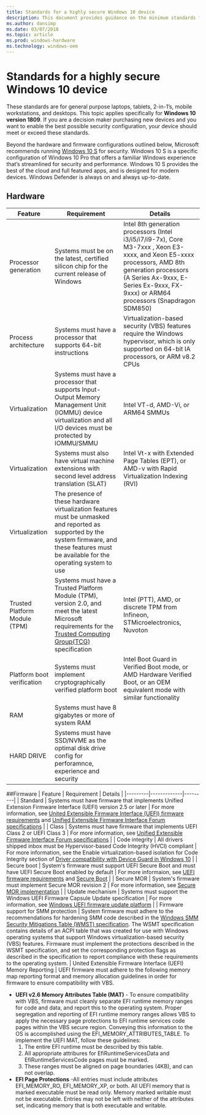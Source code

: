 ```yaml
---
title: Standards for a highly secure Windows 10 device
description: This document provides guidance on the minimum standards for purchasing highly secure systems for Windows 10. 
ms.author: dansimp
ms.date: 03/07/2018
ms.topic: article
ms.prod: windows-hardware
ms.technology: windows-oem
---
```

# Standards for a highly secure Windows 10 device
These standards are for general purpose laptops, tablets, 2-in-1’s, mobile workstations, and desktops. This topic applies specifically for **Windows 10 version 1809**. If you are a decision maker purchasing new devices and you want to enable the best possible security configuration, your device should meet or exceed these standards.

Beyond the hardware and firmware configurations outlined below, Microsoft recommends running [Windows 10 S](https://docs.microsoft.com/en-us/windows-hardware/design/device-experiences/oem-10s-security) for security. Windows 10 S is a specific configuration of Windows 10 Pro that offers a familiar Windows experience that’s streamlined for security and performance. Windows 10 S provides the best of the cloud and full featured apps, and is designed for modern devices. Windows Defender is always on and always up-to-date.

## Hardware
| Feature | Requirement | Details |
|---------|------------|----------|
| Processor generation | Systems must be on the latest, certified silicon chip for the current release of Windows | Intel 8th generation processors (Intel i3/i5/i7/i9-7x), Core M3-7xxx , Xeon E3-xxxx, and Xeon E5-xxxx processors, AMD 8th generation processors (A Series Ax-9xxx, E-Series Ex-9xxx, FX-9xxx) or ARM64 processors (Snapdragon SDM850)|
| Process architecture | Systems must have a processor that supports 64-bit instructions | Virtualization-based security (VBS) features require the Windows hypervisor, which is only supported on 64-bit IA processors, or ARM v8.2 CPUs |
| Virtualization | Systems must have a processor that supports Input-Output Memory Management Unit (IOMMU) device virtualization and all I/O devices must be protected by IOMMU/SMMU | Intel VT-d, AMD-Vi, or ARM64 SMMUs |
| Virtualization | Systems must also have virtual machine extensions with second level address translation (SLAT) | Intel Vt-x with Extended Page Tables (EPT), or AMD-v with Rapid Virtualization Indexing (RVI) |
| Virtualization | The presence of these hardware virtualization features must be unmasked and reported as supported by the system firmware, and these features must be available for the operating system to use ||
| Trusted Platform Module (TPM) | Systems must have a Trusted Platform Module (TPM), version 2.0, and meet the latest Microsoft requirements for the [Trusted Computing Group(TCG)](https://trustedcomputinggroup.org/) specification  | Intel (PTT), AMD, or discrete TPM from Infineon, STMicroelectronics, Nuvoton |
| Platform boot verification | Systems must implement cryptographically verified platform boot | Intel Boot Guard in Verified Boot mode, or AMD Hardware Verified Boot, or an OEM equivalent mode with similar functionality |
| RAM | Systems must have 8 gigabytes or more of system RAM |   |
| HARD DRIVE | Systems must have SSD/NVME as the optimal disk drive config for perforamnce, experience and security  |   |
##Firmware
| Feature | Requirement | Details |
|---------|-------------|---------|
| Standard | Systems must have firmware that implements Unified Extension Firmware Interface (UEFI) version 2.5 or later | For more information, see [United Extensible Firmware Interface (UEFI) firmware requirements](OEM-UEFI.md) and [Unified Extensible Firmware Interface Forum specifications](http://uefi.org/specifications) |
| Class | Systems must have firmware that implements UEFI Class 2 or UEFI Class 3 | For more information, see [Unified Extensible Firmware Interface Forum specifications](http://uefi.org/specifications) |
| Code integrity | All drivers shipped inbox must be Hypervisor-based Code Integrity (HVCI) compliant | For more information, see the Enable virtualization-based isolation for Code Integrity section of [Driver compatibility with Device Guard in Windows 10](https://blogs.msdn.microsoft.com/windows_hardware_certification/2015/05/22/driver-compatibility-with-device-guard-in-windows-10/) |
| Secure boot | System's firmware must support UEFI Secure Boot and must have UEFI Secure Boot enabled by default | For more informaion, see [UEFI firmware requirements](OEM-UEFI.md) and [Secure Boot](OEM-secure-boot.md) |
| Secure MOR | System's firmware must implement Secure MOR revision 2 | For more information, see [Secure MOR implementation](https://docs.microsoft.com/en-us/windows-hardware/drivers/bringup/device-guard-requirements) |
| Update mechanism | Systems must support the Windows UEFI Firmware Capsule Update specification | For more information, see [Windows UEFI firmware update platform](https://docs.microsoft.com/en-us/windows-hardware/drivers/bringup/windows-uefi-firmware-update-platform) |
| Firmware support for SMM protection | System firmware must adhere to the recommendations for hardening SMM code described in the [Windows SMM Security Mitigations Table (WMST) specification](https://docs.microsoft.com/en-us/windows-hardware/drivers/bringup/acpi-system-description-tables). The WSMT specification contains details of an ACPI table that was created for use with Windows operating systems that support Windows virtualization-based security (VBS) features. Firmware must implement the protections described in the WSMT specification, and set the corresponding protection flags as described in the specification to report compliance with these requirements to the operating system.
| United Extensible Firmware Interface (UEFI) Memory Reporting | UEFI firmware must adhere to the following memory map reporting format and memory allocation guidelines in order for firmware to ensure compatibility with VBS. <ul><li>**UEFI v2.6 Memory Attributes Table (MAT)** - To ensure compatibility with VBS, firmware must cleanly separate EFI runtime memory ranges for code and data, and report this to the operating system. Proper segregation and reporting of EFI runtime memory ranges allows VBS to apply the necessary page protections to EFI runtime services code pages within the VBS secure region. Conveying this information to the OS is accomplished using the EFI_MEMORY_ATTRIBUTES_TABLE. To implement the UEFI MAT, follow these guidelines:<ol><li>The entire EFI runtime must be described by this table.</li> <li>All appropriate attribures for EfiRuntimeServicesData and EfiRuntimeServicesCode pages must be marked.</li> <li>These ranges must be aligned on page boundaries (4KB), and can not overlap.</li></ol><li>**EFI Page Protections** -All entries must include attributes EFI_MEMORY_RO, EFI_MEMORY_XP, or both. All UEFI memory that is marked executable must be read only. Memory marked writable must not be executable. Entries may not be left with neither of the attributes set, indicating memory that is both executable and writable.</li></ul>
 

 
